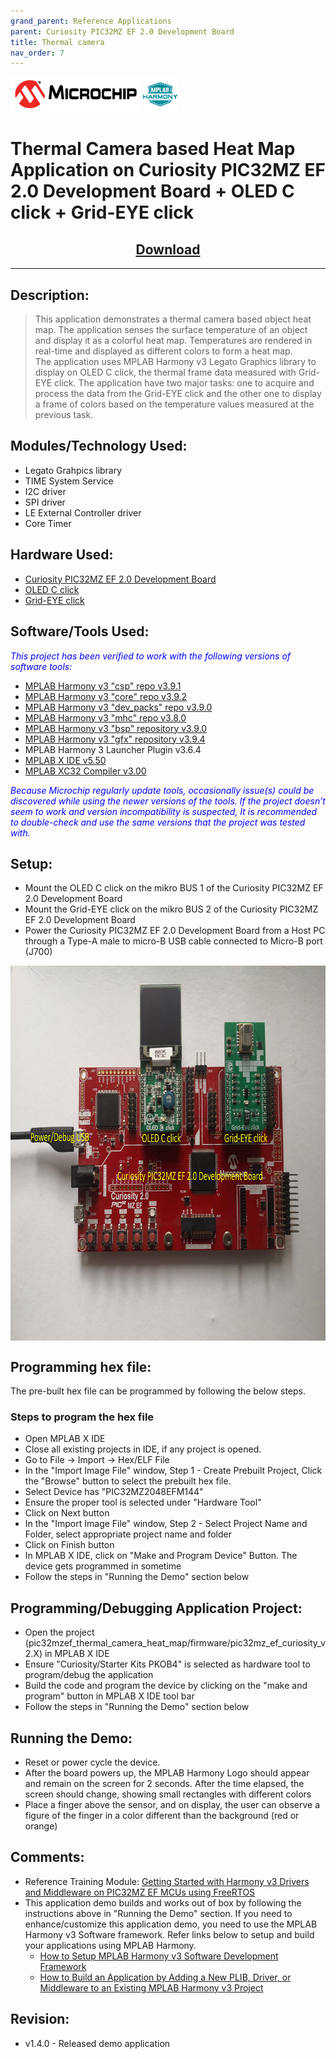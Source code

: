 ```yaml
---
grand_parent: Reference Applications
parent: Curiosity PIC32MZ EF 2.0 Development Board
title: Thermal camera
nav_order: 7
---
```


<img src = "images/microchip_logo.png">
<img src = "images/microchip_mplab_harmony_logo_small.png">

# Thermal Camera based Heat Map Application on Curiosity PIC32MZ EF 2.0 Development Board + OLED C click + Grid-EYE click
<h2 align="center"> <a href="https://github.com/Microchip-MPLAB-Harmony/reference_apps/releases/latest/download/pic32mzef_thermal_camera_heat_map.zip" > Download </a> </h2>

----

## Description:
> This application demonstrates a thermal camera based object heat map. The application senses the surface temperature of an object and display it as a colorful heat map. Temperatures are rendered in real-time and displayed as different colors to form a heat map.  
The application uses MPLAB Harmony v3 Legato Graphics library to display on OLED C click, the thermal frame data measured with Grid-EYE click. The application have two major tasks: one to acquire and process the data from the Grid-EYE click and the other one to display a frame of colors based on the temperature values measured at the previous task.

## Modules/Technology Used:
- Legato Grahpics library
- TIME System Service
- I2C driver
- SPI driver
- LE External Controller driver
- Core Timer

## Hardware Used:
- [Curiosity PIC32MZ EF 2.0 Development Board](https://www.microchip.com/Developmenttools/ProductDetails/DM320209)   
- [OLED C click](https://www.mikroe.com/oled-c-click)
- [Grid-EYE click](https://www.mikroe.com/grid-eye-click)


## Software/Tools Used:
<span style="color:blue"> *This project has been verified to work with the following versions of software tools:*</span>  

 - [MPLAB Harmony v3 "csp" repo v3.9.1](https://github.com/Microchip-MPLAB-Harmony/csp/releases/tag/v3.9.1)  
 - [MPLAB Harmony v3 "core" repo v3.9.2](https://github.com/Microchip-MPLAB-Harmony/core/releases/tag/v3.9.2)  
 - [MPLAB Harmony v3 "dev_packs" repo v3.9.0](https://github.com/Microchip-MPLAB-Harmony/dev_packs/releases/tag/v3.9.0)  
 - [MPLAB Harmony v3 "mhc" repo v3.8.0](https://github.com/Microchip-MPLAB-Harmony/mhc/releases/tag/v3.8.0)  
 - [MPLAB Harmony v3 "bsp" repository v3.9.0](https://github.com/Microchip-MPLAB-Harmony/bsp/releases/tag/v3.9.0)  
 - [MPLAB Harmony v3 "gfx" repository v3.9.4](https://github.com/Microchip-MPLAB-Harmony/gfx/releases/tag/v3.9.4)
 - MPLAB Harmony 3 Launcher Plugin v3.6.4  
 - [MPLAB X IDE v5.50](https://www.microchip.com/mplab/mplab-x-ide)  
 - [MPLAB XC32 Compiler v3.00](https://www.microchip.com/mplab/compilers)

<span style="color:blue"> *Because Microchip regularly update tools, occasionally issue(s) could be discovered while using the newer versions of the tools. If the project doesn’t seem to work and version incompatibility is suspected, It is recommended to double-check and use the same versions that the project was tested with.* </span>

## Setup:
- Mount the OLED C click on the mikro BUS 1 of the Curiosity PIC32MZ EF 2.0 Development Board
- Mount the Grid-EYE click on the mikro BUS 2 of the Curiosity PIC32MZ EF 2.0 Development Board
- Power the Curiosity PIC32MZ EF 2.0 Development Board from a Host PC through a Type-A male to micro-B USB cable connected to Micro-B port (J700)
<img src = "images/pic32_thermal_camera_setup.png" width="800" height="600" align="middle">


## Programming hex file:
The pre-built hex file can be programmed by following the below steps.  

### Steps to program the hex file
- Open MPLAB X IDE
- Close all existing projects in IDE, if any project is opened.
- Go to File -> Import -> Hex/ELF File
- In the "Import Image File" window, Step 1 - Create Prebuilt Project, Click the "Browse" button to select the prebuilt hex file.
- Select Device has "PIC32MZ2048EFM144"
- Ensure the proper tool is selected under "Hardware Tool"
- Click on Next button
- In the "Import Image File" window, Step 2 - Select Project Name and Folder, select appropriate project name and folder
- Click on Finish button
- In MPLAB X IDE, click on "Make and Program Device" Button. The device gets programmed in sometime
- Follow the steps in "Running the Demo" section below


## Programming/Debugging Application Project:
- Open the project (pic32mzef_thermal_camera_heat_map/firmware/pic32mz_ef_curiosity_v2.X) in MPLAB X IDE
- Ensure "Curiosity/Starter Kits PKOB4" is selected as hardware tool to program/debug the application
- Build the code and program the device by clicking on the "make and program" button in MPLAB X IDE tool bar
- Follow the steps in "Running the Demo" section below


## Running the Demo:
- Reset or power cycle the device.
- After the board powers up, the MPLAB Harmony Logo should appear and remain on the screen for 2 seconds. After the time elapsed, the screen should change, showing small rectangles with different colors
- Place a finger above the sensor, and on display, the user can observe a figure of the finger  in a color different than the background (red or orange)

## Comments:
- Reference Training Module: [Getting Started with Harmony v3 Drivers and Middleware on PIC32MZ EF MCUs using FreeRTOS](https://microchipdeveloper.com/harmony3:pic32mz-get-start-tm-drvr-middlware-freertos)
- This application demo builds and works out of box by following the instructions above in "Running the Demo" section. If you need to enhance/customize this application demo, you need to use the MPLAB Harmony v3 Software framework. Refer links below to setup and build your applications using MPLAB Harmony.
	- [How to Setup MPLAB Harmony v3 Software Development Framework](https://www.microchip.com/mymicrochip/filehandler.aspx?ddocname=en1000821)
	- [How to Build an Application by Adding a New PLIB, Driver, or Middleware to an Existing MPLAB Harmony v3 Project](http://ww1.microchip.com/downloads/en/DeviceDoc/How_to_Build_Application_Adding_PLIB_%20Driver_or_Middleware%20_to_MPLAB_Harmony_v3Project_DS90003253A.pdf)  

## Revision:
- v1.4.0 - Released demo application
